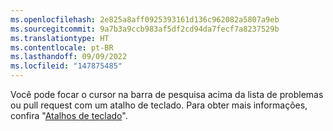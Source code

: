```yaml
---
ms.openlocfilehash: 2e825a8aff0925393161d136c962082a5807a9eb
ms.sourcegitcommit: 9a7b3a9ccb983af5df2cd94da7fecf7a8237529b
ms.translationtype: HT
ms.contentlocale: pt-BR
ms.lasthandoff: 09/09/2022
ms.locfileid: "147875485"
---
```

Você pode focar o cursor na barra de pesquisa acima da lista de problemas ou pull request com um atalho de teclado. Para obter mais informações, confira "[Atalhos de teclado](/articles/keyboard-shortcuts/#issue-and-pull-request-lists)".
